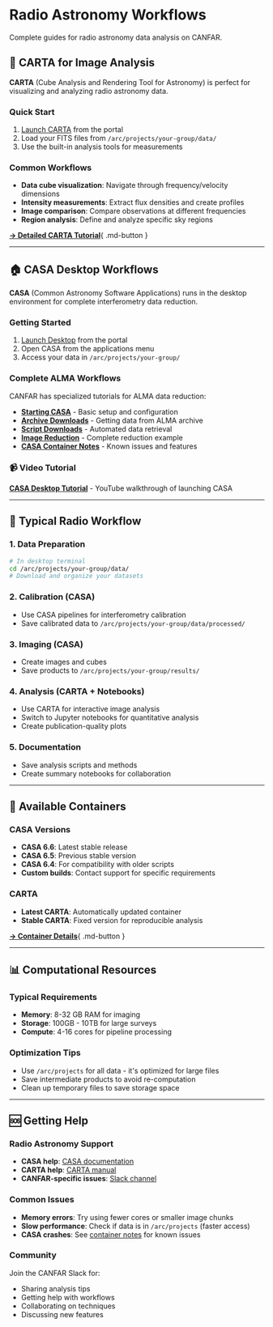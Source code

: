 # Radio Astronomy Workflows

Complete guides for radio astronomy data analysis on CANFAR.

## 🔭 CARTA for Image Analysis

**CARTA** (Cube Analysis and Rendering Tool for Astronomy) is perfect for visualizing and analyzing radio astronomy data.

### Quick Start
1. [Launch CARTA](../general/NewUser/LaunchCARTA.md) from the portal
2. Load your FITS files from `/arc/projects/your-group/data/`
3. Use the built-in analysis tools for measurements

### Common Workflows
- **Data cube visualization**: Navigate through frequency/velocity dimensions
- **Intensity measurements**: Extract flux densities and create profiles
- **Image comparison**: Compare observations at different frequencies
- **Region analysis**: Define and analyze specific sky regions

[**→ Detailed CARTA Tutorial**](../general/NewUser/LaunchCARTA.md){ .md-button }

---

## 🏠 CASA Desktop Workflows

**CASA** (Common Astronomy Software Applications) runs in the desktop environment for complete interferometry data reduction.

### Getting Started
1. [Launch Desktop](../general/NewUser/LaunchDesktop.md) from the portal
2. Open CASA from the applications menu
3. Access your data in `/arc/projects/your-group/`

### Complete ALMA Workflows
CANFAR has specialized tutorials for ALMA data reduction:

- **[Starting CASA](../general/ALMA_Desktop/start_casa.md)** - Basic setup and configuration
- **[Archive Downloads](../general/ALMA_Desktop/archive_download.md)** - Getting data from ALMA archive  
- **[Script Downloads](../general/ALMA_Desktop/archive_script_download.md)** - Automated data retrieval
- **[Image Reduction](../general/ALMA_Desktop/typical_reduction.md)** - Complete reduction example
- **[CASA Container Notes](../general/ALMA_Desktop/casa_containers.md)** - Known issues and features

### 📹 Video Tutorial
[**CASA Desktop Tutorial**](https://youtu.be/GDDQ3jKbldU) - YouTube walkthrough of launching CASA

---

## 🔄 Typical Radio Workflow

### 1. Data Preparation
```bash
# In desktop terminal
cd /arc/projects/your-group/data/
# Download and organize your datasets
```

### 2. Calibration (CASA)
- Use CASA pipelines for interferometry calibration
- Save calibrated data to `/arc/projects/your-group/data/processed/`

### 3. Imaging (CASA)
- Create images and cubes
- Save products to `/arc/projects/your-group/results/`

### 4. Analysis (CARTA + Notebooks)
- Use CARTA for interactive image analysis
- Switch to Jupyter notebooks for quantitative analysis
- Create publication-quality plots

### 5. Documentation
- Save analysis scripts and methods
- Create summary notebooks for collaboration

---

## 🐳 Available Containers

### CASA Versions
- **CASA 6.6**: Latest stable release
- **CASA 6.5**: Previous stable version  
- **CASA 6.4**: For compatibility with older scripts
- **Custom builds**: Contact support for specific requirements

### CARTA
- **Latest CARTA**: Automatically updated container
- **Stable CARTA**: Fixed version for reproducible analysis

[**→ Container Details**](../complete/science-containers.md){ .md-button }

---

## 📊 Computational Resources

### Typical Requirements
- **Memory**: 8-32 GB RAM for imaging
- **Storage**: 100GB - 10TB for large surveys
- **Compute**: 4-16 cores for pipeline processing

### Optimization Tips
- Use `/arc/projects` for all data - it's optimized for large files
- Save intermediate products to avoid re-computation
- Clean up temporary files to save storage space

---

## 🆘 Getting Help

### Radio Astronomy Support
- **CASA help**: [CASA documentation](https://casa.nrao.edu/docs/)
- **CARTA help**: [CARTA manual](https://cartavis.org/)
- **CANFAR-specific issues**: [Slack channel](https://cadc.slack.com/archives/C01K60U5Q87)

### Common Issues
- **Memory errors**: Try using fewer cores or smaller image chunks
- **Slow performance**: Check if data is in `/arc/projects` (faster access)
- **CASA crashes**: See [container notes](../general/ALMA_Desktop/casa_containers.md) for known issues

### Community
Join the CANFAR Slack for:
- Sharing analysis tips
- Getting help with workflows
- Collaborating on techniques
- Discussing new features
